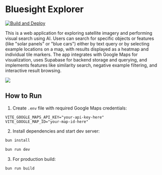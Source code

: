# Bluesight Explorer

[![Build and Deploy](https://github.com/bluesightai/explorer/actions/workflows/build-and-deploy.yml/badge.svg)](https://github.com/bluesightai/explorer/actions/workflows/build-and-deploy.yml)

This is a web application for exploring satellite imagery and performing visual search using AI. Users can search for specific objects or features (like "solar panels" or "blue cars") either by text query or by selecting example locations on a map, with results displayed as a heatmap and individual tile markers. The app integrates with Google Maps for visualization, uses Supabase for backend storage and querying, and implements features like similarity search, negative example filtering, and interactive result browsing.

![](https://github.com/user-attachments/assets/9446b526-5bf5-4a8d-9a3b-28dcaacc0ea1)

## How to Run

1. Create `.env` file with required Google Maps credentials:

```
VITE_GOOGLE_MAPS_API_KEY="your-api-key-here"
VITE_GOOGLE_MAP_ID="your-map-id-here"
```

2. Install dependencies and start dev server:

```bash
bun install

bun run dev
```

3. For production build:

```bash
bun run build
```
